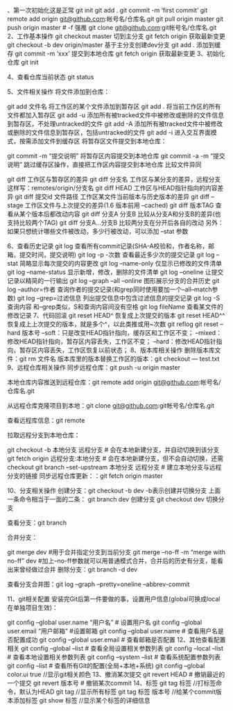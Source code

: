 、第一次初始化这是正常
git init
git add .
git commit -m ‘first commit’
git remote add origin git@github.com:帐号名/仓库名.git
git pull origin master
git push origin master # -f 强推
git clone git@github.com:git帐号名/仓库名.git
2、工作基本操作
git checkout master 切到主分支
git fetch origin 获取最新变更
git checkout -b dev origin/master 基于主分支创建dev分支
git add . 添加到缓存
git commit -m ‘xxx’ 提交到本地仓库
git fetch origin 获取最新变更
3、初始化仓库
git init

4、查看仓库当前状态
git status

5、文件相关操作
将文件添加到仓库：

git add 文件名 将工作区的某个文件添加到暂存区
git add . 将当前工作区的所有文件都加入暂存区
git add -u 添加所有被tracked文件中被修改或删除的文件信息到暂存区，不处理untracked的文件
git add -A 添加所有被tracked文件中被修改或删除的文件信息到暂存区，包括untracked的文件
git add -i 进入交互界面模式，按需添加文件到缓存区
将暂存区文件提交到本地仓库：

git commit -m “提交说明” 将暂存区内容提交到本地仓库
git commit -a -m “提交说明” 跳过缓存区操作，直接把工作区内容提交到本地仓库
比较文件异同

git diff 工作区与暂存区的差异
git diff 分支名 工作区与某分支的差异，远程分支这样写：remotes/origin/分支名
git diff HEAD 工作区与HEAD指针指向的内容差异
git diff 提交id 文件路径 工作区某文件当前版本与历史版本的差异
git diff –stage 工作区文件与上次提交的差异(1.6 版本前用 –cached)
git diff 版本TAG 查看从某个版本后都改动内容
git diff 分支A 分支B 比较从分支A和分支B的差异(也支持比较两个TAG)
git diff 分支A…分支B 比较两分支在分开后各自的改动
另外：如果只想统计哪些文件被改动，多少行被改动，可以添加 –stat 参数

6、查看历史记录
git log 查看所有commit记录(SHA-A校验和，作者名称，邮箱，提交时间，提交说明)
git log -p -次数 查看最近多少次的提交记录
git log –stat 简略显示每次提交的内容更改
git log –name-only 仅显示已修改的文件清单
git log –name-status 显示新增，修改，删除的文件清单
git log –oneline 让提交记录以精简的一行输出
git log –graph –all –online 图形展示分支的合并历史
git log –author=作者 查询作者的提交记录(和grep同时使用要加一个–all–match参数)
git log –grep=过滤信息 列出提交信息中包含过滤信息的提交记录
git log -S查询内容 和–grep类似，S和查询内容间没有空格
git log fileName 查看某文件的修改记录
7、代码回滚
git reset HEAD^ 恢复成上次提交的版本
git reset HEAD^^ 恢复成上上次提交的版本，就是多个^，以此类推或用~次数
git reflog
git reset –hard 版本号
–soft：只是改变HEAD指针指向，缓存区和工作区不变；
–mixed：修改HEAD指针指向，暂存区内容丢失，工作区不变；
–hard：修改HEAD指针指向，暂存区内容丢失，工作区恢复以前状态；
8、版本库相关操作
删除版本库文件：git rm 文件名
版本库里的版本替换工作区的版本：git checkout — test.txt
9、远程仓库相关操作
同步远程仓库：git push -u origin master

本地仓库内容推送到远程仓库：git remote add origin git@github.com:帐号名/仓库名.git

从远程仓库克隆项目到本地：git clone git@github.com:git帐号名/仓库名.git

查看远程库信息：git remote

拉取远程分支到本地仓库：

git checkout -b 本地分支 远程分支 # 会在本地新建分支，并自动切换到该分支
git fetch origin 远程分支:本地分支 # 会在本地新建分支，但不会自动切换，还需checkout
git branch –set-upstream 本地分支 远程分支 # 建立本地分支与远程分支的链接
同步远程仓库更新：：git fetch origin master

10、分支相关操作
创建分支：git checkout -b dev  -b表示创建并切换分支
上面一条命令相当于一面的二条：
git branch dev  创建分支
git checkout dev  切换分支

查看分支：git branch

合并分支：

git merge dev #用于合并指定分支到当前分支
git merge –no-ff -m “merge with no-ff” dev #加上–no-ff参数就可以用普通模式合并，合并后的历史有分支，能看出来曾经做过合并
删除分支：git branch -d dev

查看分支合并图：git log –graph –pretty=oneline –abbrev-commit

11、git相关配置
安装完Git后第一件要做的事，设置用户信息(global可换成local在单独项目生效)：

git config –global user.name “用户名” # 设置用户名
git config –global user.email “用户邮箱” #设置邮箱
git config –global user.name # 查看用户名是否配置成功
git config –global user.email # 查看邮箱是否配置
12、其他查看配置相关
git config –global –list # 查看全局设置相关参数列表
git config –local –list # 查看本地设置相关参数列表
git config –system –list # 查看系统配置参数列表
git config –list # 查看所有Git的配置(全局+本地+系统)
git config –global color.ui true //显示git相关颜色
13、撤消某次提交
git revert HEAD # 撤销最近的一个提交
git revert 版本号 # 撤销某次commit
14、标签
git tag 标签 //打标签命令，默认为HEAD
git tag //显示所有标签
git tag 标签 版本号 //给某个commit版本添加标签
git show 标签 //显示某个标签的详细信息